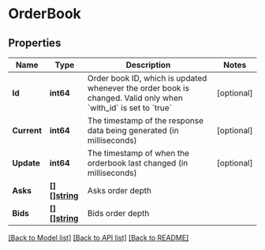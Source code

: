 # OrderBook

## Properties

Name | Type | Description | Notes
------------ | ------------- | ------------- | -------------
**Id** | **int64** | Order book ID, which is updated whenever the order book is changed. Valid only when &#x60;with_id&#x60; is set to &#x60;true&#x60; | [optional] 
**Current** | **int64** | The timestamp of the response data being generated (in milliseconds) | [optional] 
**Update** | **int64** | The timestamp of when the orderbook last changed (in milliseconds) | [optional] 
**Asks** | [**[][]string**](array.md) | Asks order depth | 
**Bids** | [**[][]string**](array.md) | Bids order depth | 

[[Back to Model list]](../README.md#documentation-for-models) [[Back to API list]](../README.md#documentation-for-api-endpoints) [[Back to README]](../README.md)


